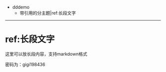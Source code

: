 - dddemo
	- 带引用的分主题|ref:长段文字
	[](file://f:\q\r\s.exe)
	[](file://control)

***
# ref:长段文字


这里可以放长段内容，支持markdown格式 

密码为：gigi198436